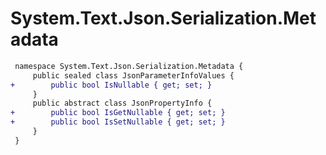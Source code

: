 # System.Text.Json.Serialization.Metadata

``` diff
 namespace System.Text.Json.Serialization.Metadata {
     public sealed class JsonParameterInfoValues {
+        public bool IsNullable { get; set; }
     }
     public abstract class JsonPropertyInfo {
+        public bool IsGetNullable { get; set; }
+        public bool IsSetNullable { get; set; }
     }
 }
```

